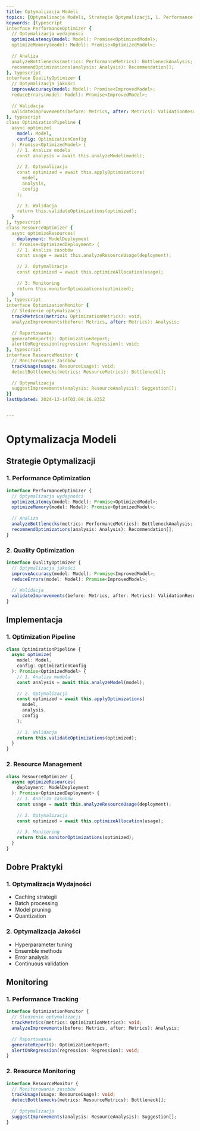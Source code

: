 ```yaml
---
title: Optymalizacja Modeli
topics: [Optymalizacja Modeli, Strategie Optymalizacji, 1. Performance Optimization, 2. Quality Optimization, Implementacja, 1. Optimization Pipeline, 2. Resource Management, Dobre Praktyki, 1. Optymalizacja Wydajności, 2. Optymalizacja Jakości, Monitoring, 1. Performance Tracking, 2. Resource Monitoring]
keywords: [typescript
interface PerformanceOptimizer {
  // Optymalizacja wydajności
  optimizeLatency(model: Model): Promise<OptimizedModel>;
  optimizeMemory(model: Model): Promise<OptimizedModel>;
  
  // Analiza
  analyzeBottlenecks(metrics: PerformanceMetrics): BottleneckAnalysis;
  recommendOptimizations(analysis: Analysis): Recommendation[];
}, typescript
interface QualityOptimizer {
  // Optymalizacja jakości
  improveAccuracy(model: Model): Promise<ImprovedModel>;
  reduceErrors(model: Model): Promise<ImprovedModel>;
  
  // Walidacja
  validateImprovements(before: Metrics, after: Metrics): ValidationResult;
}, typescript
class OptimizationPipeline {
  async optimize(
    model: Model,
    config: OptimizationConfig
  ): Promise<OptimizedModel> {
    // 1. Analiza modelu
    const analysis = await this.analyzeModel(model);
    
    // 2. Optymalizacja
    const optimized = await this.applyOptimizations(
      model,
      analysis,
      config
    );
    
    // 3. Walidacja
    return this.validateOptimizations(optimized);
  }
}, typescript
class ResourceOptimizer {
  async optimizeResources(
    deployment: ModelDeployment
  ): Promise<OptimizedDeployment> {
    // 1. Analiza zasobów
    const usage = await this.analyzeResourceUsage(deployment);
    
    // 2. Optymalizacja
    const optimized = await this.optimizeAllocation(usage);
    
    // 3. Monitoring
    return this.monitorOptimizations(optimized);
  }
}, typescript
interface OptimizationMonitor {
  // Śledzenie optymalizacji
  trackMetrics(metrics: OptimizationMetrics): void;
  analyzeImprovements(before: Metrics, after: Metrics): Analysis;
  
  // Raportowanie
  generateReport(): OptimizationReport;
  alertOnRegression(regression: Regression): void;
}, typescript
interface ResourceMonitor {
  // Monitorowanie zasobów
  trackUsage(usage: ResourceUsage): void;
  detectBottlenecks(metrics: ResourceMetrics): Bottleneck[];
  
  // Optymalizacja
  suggestImprovements(analysis: ResourceAnalysis): Suggestion[];
}]
lastUpdated: 2024-12-14T02:09:16.835Z


---
```


# Optymalizacja Modeli

## Strategie Optymalizacji

### 1. Performance Optimization
```typescript
interface PerformanceOptimizer {
  // Optymalizacja wydajności
  optimizeLatency(model: Model): Promise<OptimizedModel>;
  optimizeMemory(model: Model): Promise<OptimizedModel>;
  
  // Analiza
  analyzeBottlenecks(metrics: PerformanceMetrics): BottleneckAnalysis;
  recommendOptimizations(analysis: Analysis): Recommendation[];
}
```

### 2. Quality Optimization
```typescript
interface QualityOptimizer {
  // Optymalizacja jakości
  improveAccuracy(model: Model): Promise<ImprovedModel>;
  reduceErrors(model: Model): Promise<ImprovedModel>;
  
  // Walidacja
  validateImprovements(before: Metrics, after: Metrics): ValidationResult;
}
```

## Implementacja

### 1. Optimization Pipeline
```typescript
class OptimizationPipeline {
  async optimize(
    model: Model,
    config: OptimizationConfig
  ): Promise<OptimizedModel> {
    // 1. Analiza modelu
    const analysis = await this.analyzeModel(model);
    
    // 2. Optymalizacja
    const optimized = await this.applyOptimizations(
      model,
      analysis,
      config
    );
    
    // 3. Walidacja
    return this.validateOptimizations(optimized);
  }
}
```

### 2. Resource Management
```typescript
class ResourceOptimizer {
  async optimizeResources(
    deployment: ModelDeployment
  ): Promise<OptimizedDeployment> {
    // 1. Analiza zasobów
    const usage = await this.analyzeResourceUsage(deployment);
    
    // 2. Optymalizacja
    const optimized = await this.optimizeAllocation(usage);
    
    // 3. Monitoring
    return this.monitorOptimizations(optimized);
  }
}
```

## Dobre Praktyki

### 1. Optymalizacja Wydajności
- Caching strategii
- Batch processing
- Model pruning
- Quantization

### 2. Optymalizacja Jakości
- Hyperparameter tuning
- Ensemble methods
- Error analysis
- Continuous validation

## Monitoring

### 1. Performance Tracking
```typescript
interface OptimizationMonitor {
  // Śledzenie optymalizacji
  trackMetrics(metrics: OptimizationMetrics): void;
  analyzeImprovements(before: Metrics, after: Metrics): Analysis;
  
  // Raportowanie
  generateReport(): OptimizationReport;
  alertOnRegression(regression: Regression): void;
}
```

### 2. Resource Monitoring
```typescript
interface ResourceMonitor {
  // Monitorowanie zasobów
  trackUsage(usage: ResourceUsage): void;
  detectBottlenecks(metrics: ResourceMetrics): Bottleneck[];
  
  // Optymalizacja
  suggestImprovements(analysis: ResourceAnalysis): Suggestion[];
}
``` 